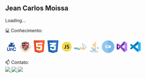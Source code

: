 
<script src="https://cdn.jsdelivr.net/npm/bootstrap@5.1.3/dist/js/bootstrap.bundle.min.js" integrity="sha384-ka7Sk0Gln4gmtz2MlQnikT1wXgYsOg+OMhuP+IlRH9sENBO0LRn5q+8nbTov4+1p" crossorigin="anonymous"></script>
<div float="left">

## Jean Carlos Moissa <div class="spinner-border m-5" role="status">
  <span class="visually-hidden">Loading...</span>
</div>
 
 <!--
 <img src="https://github.com/jeanmoissa/jeanmoissa/blob/main/files/wallpaper_java-crop.jpg">
 <img src="https://github.com/jeanmoissa/jeanmoissa/blob/main/files/Wallpaper-c-sharp2022.jpg" height="300" width="100%">
 -->

 
<!-- <img src="https://www.seotactica.com/wp-content/uploads/2020/03/expert-developers.gif" width="150" height="100" >  -->
<div>
💻 Conhecimento:
<br><br>
<img src="https://github.com/jeanmoissa/jeanmoissa/blob/main/files/unc.png" width="40" margin-left="5px">
<img src="https://github.com/jeanmoissa/jeanmoissa/blob/main/files/stackx.png" width="40" margin-left="5px">
<img src="https://github.com/jeanmoissa/jeanmoissa/blob/main/files/html.png" width="40" margin-left="5px">
<img src="https://github.com/jeanmoissa/jeanmoissa/blob/main/files/css.png" width="40" margin-left="5px">
<img src="https://github.com/jeanmoissa/jeanmoissa/blob/main/files/javascript.png" width="40" margin-left="5px">
<img src="https://github.com/jeanmoissa/jeanmoissa/blob/main/files/mysql.png" width="40" margin-left="5px">
<img src="https://github.com/jeanmoissa/jeanmoissa/blob/main/files/java.png" width="40" margin-left="5px">
<img src="https://github.com/jeanmoissa/jeanmoissa/blob/main/files/hashtag.png" width="40" margin-left="5px">
 <img src="https://github.com/jeanmoissa/jeanmoissa/blob/main/files/vs.png" width="40" margin-left="5px">
 <img src="https://github.com/jeanmoissa/jeanmoissa/blob/main/files/vscode.png" width="40" margin-left="5px">
</div>
<div>
 <br>
📫 Contato:
<br>
<a href="https://www.linkedin.com/in/jeancarlosmoissa" target="_blank">
 <img src="https://img.shields.io/badge/-LinkedIn-%230077B5?style=for-the-badge&logo=linkedin&logoColor=white" target="_blank">
</a> 
<a href="https://instagram.com/jean_moissa" target="_blank">
 <img src="https://img.shields.io/badge/-Instagram-%23E4405F?style=for-the-badge&logo=instagram&logoColor=white" target="_blank">
</a> 
<a href = "mailto:jeanmoissa@gmail.com">
 <img src="https://img.shields.io/badge/-Gmail-%23333?style=for-the-badge&logo=gmail&logoColor=white" target="_blank">
</a> 
</div>
</div>


<!-- 
## Welcome to my profile! 👋

### 🎧💻

<br/>

<div float="left">

<a href="https://github.com/jeanmoissa">
 
 
 
 
<img height="150em" src="https://github-readme-stats.vercel.app/api?username=jeanmoissa&show_icons=true&theme=onedark&include_all_commits=true&count_private=true"/>  
<img height="150em" src="https://github-readme-stats.vercel.app/api/top-langs/?username=jeanmoissa&layout=compact&langs_count=7&theme=onedark"/>

<img src="https://github.com/jeanmoissa/jeanmoissa/blob/main/files/code.gif"  width="200"> 

[![Top Langs](https://github-readme-stats.vercel.app/api/top-langs/?username=jeanmoissa&layout=compact&theme=onedark)](https://github.com/jeanmoissa/github-readme-stats)
  
</div>

<div float="left">

<img src="https://github.com/jeanmoissa/jeanmoissa/blob/main/files/unc.png" width="50">
<img src="https://github.com/jeanmoissa/jeanmoissa/blob/main/files/stackx.png" width="50">
<img src="https://github.com/jeanmoissa/jeanmoissa/blob/main/files/html.png" width="50">
<img src="https://github.com/jeanmoissa/jeanmoissa/blob/main/files/css.png" width="50">
<img src="https://github.com/jeanmoissa/jeanmoissa/blob/main/files/javascript.png" width="50">
<img src="https://github.com/jeanmoissa/jeanmoissa/blob/main/files/mysql.png" width="50">
<img src="https://github.com/jeanmoissa/jeanmoissa/blob/main/files/java.png" width="50">
<img src="https://github.com/jeanmoissa/jeanmoissa/blob/main/files/hashtag.png" width="50">

</div>
      
<div float="left">
<br>
## 📫 Let's get connected:
<br><br>

<a href="https://www.linkedin.com/in/jeancarlosmoissa" target="_blank"><img src="https://img.shields.io/badge/-LinkedIn-%230077B5?style=for-the-badge&logo=linkedin&logoColor=white" target="_blank"></a> <a href="https://instagram.com/jeanmoissa" target="_blank"><img src="https://img.shields.io/badge/-Instagram-%23E4405F?style=for-the-badge&logo=instagram&logoColor=white" target="_blank"></a> <a href = "mailto:jeanmoissa@gmail.com"><img src="https://img.shields.io/badge/-Gmail-%23333?style=for-the-badge&logo=gmail&logoColor=white" target="_blank"></a> 
</div>

  [![Linkedin Badge](https://img.shields.io/badge/-jeanmoissa-blue?style=flat-square&logo=Linkedin&logoColor=white&link=https://www.linkedin.com/in/jeancarlosmoissa/)](https://www.linkedin.com/in/jeancarlosmoissa/)\
  [![Gmail Badge](https://img.shields.io/badge/-jeanmoissa@gmail.com-c14438?style=flat-square&logo=Gmail&logoColor=white&link=mailto:jeanmoissa@gmail.com)](mailto:jeanmoissa@gmail.com) 
  

**jeanmoissa/jeanmoissa** is a ✨ _special_ ✨ repository because its `README.md` (this file) appears on your GitHub profile.

Here are some ideas to get you started:

- 🔭 I’m currently working on ...
- 🌱 I’m currently learning ...
- 👯 I’m looking to collaborate on ...
- 🤔 I’m looking for help with ...
- 💬 Ask me about ...
- 📫 How to reach me: ...
- 😄 Pronouns: ...
- ⚡ Fun fact: ...

-->
